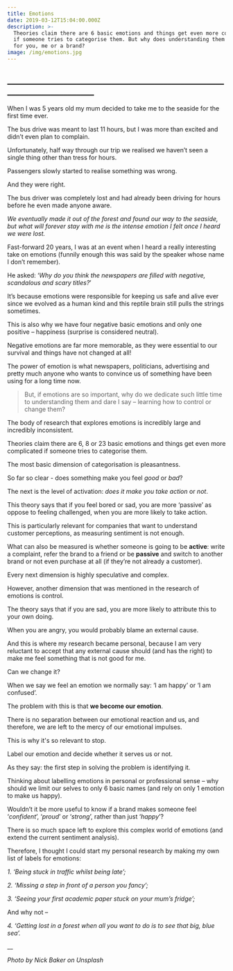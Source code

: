 ```yaml
---
title: Emotions
date: 2019-03-12T15:04:00.000Z
description: >-
  Theories claim there are 6 basic emotions and things get even more complicated
  if someone tries to categorise them. But why does understanding them matters -
  for you, me or a brand?
image: /img/emotions.jpg
---
```

## \_\_\_\_\_\_\_\_\_\_\_\_\_\_\_\_\_\_\_\_\_\_\_\_\_\_\_\_\_\_\_\_\_\_\_\_\_\_\_\_\_\_\_\_\_\_\_\_\_\_\_\_\_\_\_\_\_\_\_\_\_\_\_\_\_\_\_\_\_\_

When I was 5 years old my mum decided to take me to the seaside for the first time ever.

The bus drive was meant to last 11 hours, but I was more than excited and didn’t even plan to complain.

Unfortunately, half way through our trip we realised we haven’t seen a single thing other than tress for hours.

Passengers slowly started to realise something was wrong.

And they were right.

The bus driver was completely lost and had already been driving for hours before he even made anyone aware.

_We eventually made it out of the forest and found our way to the seaside, but what will forever stay with me is the intense emotion I felt once I heard we were lost._

Fast-forward 20 years, I was at an event when I heard a really interesting take on emotions (funnily enough this was said by the speaker whose name I don’t remember).

He asked: ‘_Why do you think the newspapers are filled with negative, scandalous and scary titles?_’

It’s because emotions were responsible for keeping us safe and alive ever since we evolved as a human kind and this reptile brain still pulls the strings sometimes.

This is also why we have four negative basic emotions and only one positive – happiness (surprise is considered neutral).

Negative emotions are far more memorable, as they were essential to our survival and things have not changed at all!

The power of emotion is what newspapers, politicians, advertising and pretty much anyone who wants to convince us of something have been using for a long time now.

> But, if emotions are so important, why do we dedicate such little time to understanding them and dare I say – learning how to control or change them?

The body of research that explores emotions is incredibly large and incredibly inconsistent.

Theories claim there are 6, 8 or 23 basic emotions and things get even more complicated if someone tries to categorise them.

The most basic dimension of categorisation is pleasantness.

So far so clear - does something make you feel _good_ or _bad_?

The next is the level of activation: _does it make you take action_ or _not_.

This theory says that if you feel bored or sad, you are more ‘passive’ as oppose to feeling challenged, when you are more likely to take action.

This is particularly relevant for companies that want to understand customer perceptions, as measuring sentiment is not enough. 

What can also be measured is whether someone is going to be **active**: write a complaint, refer the brand to a friend or be **passive** and switch to another brand or not even purchase at all (if they’re not already a customer).

Every next dimension is highly speculative and complex.

However, another dimension that was mentioned in the research of emotions is control.

The theory says that if you are sad, you are more likely to attribute this to your own doing.

When you are angry, you would probably blame an external cause.

And this is where my research became personal, because I am very reluctant to accept that any external cause should (and has the right) to make me feel something that is not good for me.

Can we change it?

When we say we feel an emotion we normally say: ‘I am happy’ or ‘I am confused’. 

The problem with this is that **we become our emotion**.

There is no separation between our emotional reaction and us, and therefore, we are left to the mercy of our emotional impulses.

This is why it's so relevant to stop.

Label our emotion and decide whether it serves us or not.

As they say: the first step in solving the problem is identifying it.

Thinking about labelling emotions in personal or professional sense – why should we limit our selves to only 6 basic names (and rely on only 1 emotion to make us happy).

Wouldn’t it be more useful to know if a brand makes someone feel ‘_confident_’, ‘_proud_’ or ‘_strong_’, rather than just ‘_happy_’?

There is so much space left to explore this complex world of emotions (and extend the current sentiment analysis). 

Therefore, I thought I could start my personal research by making my own list of labels for emotions:

_1. ‘Being stuck in traffic whilst being late’;_

_2. ‘Missing a step in front of a person you fancy’;_

_3. ‘Seeing your first academic paper stuck on your mum’s fridge’;_

And why not – 

_4. ‘Getting lost in a forest when all you want to do is to see that big, blue sea’._

__

_Photo by Nick Baker on Unsplash_

